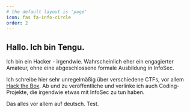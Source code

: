 ```yaml
---
# the default layout is 'page'
icon: fas fa-info-circle
order: 2
---
```


## **Hallo. Ich bin Tengu.**

Ich bin ein Hacker - irgendwie. 
Wahrscheinlich eher ein engagierter Amateur, ohne eine abgeschlossene formale Ausbildung in InfoSec. 

Ich schreibe hier sehr unregelmäßig über verschiedene CTFs, vor allem [Hack the Box](https://www.hackthebox.com). Ab und zu veröffentliche und verlinke ich auch Coding-Projekte, die irgendwie etwas mit InfoSec zu tun haben. 

Das alles vor allem auf deutsch.
Test.